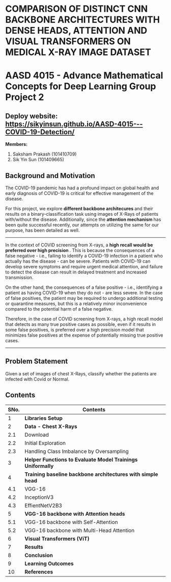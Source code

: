 # <b>  COMPARISON OF DISTINCT CNN BACKBONE ARCHITECTURES WITH DENSE HEADS, ATTENTION AND VISUAL TRANSFORMERS ON MEDICAL X-RAY IMAGE DATASET  </b>
# AASD 4015 - Advance Mathematical Concepts for Deep Learning Group Project 2

## Deploy website: https://sikyinsun.github.io/AASD-4015---COVID-19-Detection/

<b>Members:</b> 
1. Saksham Prakash (101410709) 
2. Sik Yin Sun (101409665)

## Background and Motivation

The COVID-19 pandemic has had a profound impact on global health and early diagnosis of COVID-19 is critical for effective management of the disease.

For this project, we explore <b> different backbone architecures </b> and their results on a binary-classification task using images of X-Rays of patients with/without the disease. 
Additionally, since the <b> attention mechanism </b> has been quite successful recently, our attempts on utilizing the same for our purpose, has been detailed as well.

---

In the context of COVID screening from X-rays, a <b> high recall would be preferred over high precision </b>. This is because the consequences of a false negative - i.e., failing to identify a COVID-19 infection in a patient who actually has the disease - can be severe. Patients with COVID-19 can develop severe symptoms and require urgent medical attention, and failure to detect the disease can result in delayed treatment and increased transmission.

On the other hand, the consequences of a false positive - i.e., identifying a patient as having COVID-19 when they do not - are less severe. In the case of false positives, the patient may be required to undergo additional testing or quarantine measures, but this is a relatively minor inconvenience compared to the potential harm of a false negative.

Therefore, in the case of COVID screening from X-rays, a high recall model that detects as many true positive cases as possible, even if it results in some false positives, is preferred over a high precision model that minimizes false positives at the expense of potentially missing true positive cases.

---

## Problem Statement
Given a set of images of chest X-Rays, classify whether the patients are infected with Covid or Normal.

## Contents
| SNo. | Contents
| -------- | -------- 
| 1 | <b> Libraries Setup </b> 
| 2 | <b> Data - Chest X-Rays </b>
| 2.1 | Download 
| 2.2 | Initial Exploration 
| 2.3 | Handling Class Imbalance by Oversampling
| 3 | <b> Helper Functions to Evaluate Model Trainings Uniformally </b>
| 4 | <b> Training baseline backbone architectures with simple head </b>
| 4.1 | VGG-16
| 4.2 | InceptionV3 
| 4.3 | EffientNetV2B3  
| 5 | <b> VGG-16 backbone with Attention heads </b>
| 5.1 | VGG-16 backbone with Self-Attention 
| 5.2 | VGG-16 backbone with Multi-Head Attention 
| 6 | <b> Visual Transformers (ViT) </b>
| 7 | <b> Results </b>
| 8 | <b> Conclusion </b>
| 9 | <b> Learning Outcomes </b> 
| 10 | <b> References </b> 



